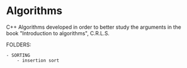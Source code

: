 # Algorithms
C++ Algorithms developed in order to better study the arguments in the book "Introduction to algorithms", C.R.L.S.

FOLDERS:

	- SORTING 
		- insertion sort
